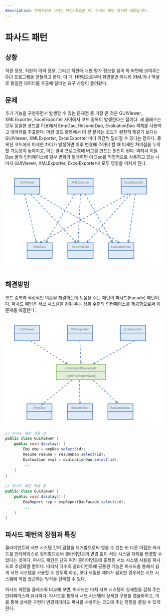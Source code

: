 ```yaml
---
description: 객체지향과 디자인 패턴(최범균 저) 파사드 패턴 정리한 내용입니다.
---
```


# 파사드 패턴

## 상황

직원 정보, 직원의 이력 정보, 그리고 직원에 대한 평가 정보를 읽어 와 화면에 보여주는 GUI 프로그램을 만들려고 한다. 이 때, HR팀으로부터 화면뿐만 아니라 XML이나 엑셀로 동일한 데이터를 추출해 달라는 요구 사항이 들어왔다.

## 문제

추가 기능을 구현하면서 발생할 수 있는 문제점 중 가장 큰 것은 GUIViewer, XMLExporter, ExcelExporter 사이에서 코드 중복이 발생한다는 점이다. 새 클래스는 모두 동일한 코드를 이용해서 EmpDao, ResumeDao, EvaluationDao 객체를 사용하고 데이터를 추출한다. 이런 코드 중복에서 더 큰 문제는 코드가 완전히 똑같기 보다는 GUIViewer, XMLExporter, ExcelExporter 마다 약간씩 달라질 수 있다는 점이다. 중복된 코드에서 미세한 차이가 발생하면 이후 변경해 주어야 할 때 미세한 차이점을 누락할 가능성이 높아지고, 이는 결국 프로그램에 버그를 만드는 원인이 된다. 따라서 이들 Dao 들의 인터페이스에 일부 변화가 발생하면 이 Dao를 직접적으로 사용하고 있는 나머지 GUIViewer, XMLExporter, ExcelExporter에 모두 영향을 미치게 된다.

![](<../../../.gitbook/assets/1 (19).png>)

## 해결방법

코드 중복과 직접적인 의존을 해결하는데 도움을 주는 패턴이 파사드(Facade) 패턴이다. 파사드 패턴은 서브 시스템을 감춰 주는 상위 수준의 인터페이스를 제공함으로써 이 문제를 해결한다.

![](<../../../.gitbook/assets/2 (9).png>)

```java
// 파사드 패턴 적용 전
public class GuiViewer {
    public void display() {
        Emp emp = empDao.select(id);
        Resume resume = resumeDao.select(id);
        Evaluation eval = evaluationDao.select(id);
        ...
    }
}

// 파사드 패턴 적용 후
public class GuiViewer {
    public void display() {
        EmpReport rep = empReportDaoFacade.select(id);
        ...
    }
}
```

## 파사드 패턴의 장점과 특징

클라이언트와 서브 시스템 간의 결합을 제거함으로써 얻을 수 있는 또 다른 이점은 파사드를 인터페이스로 정의함으로써 클라이언트의 변경 없이 서브 시스템 자체를 변경할 수 있다는 것이다. 파사드 패턴은 단지 여러 클라이언트에 중복된 서브 시스템 사용을 파사드로 추상화할 뿐이다. 따라서 다수의 클라이언트에 공통된 기능은 파사드를 통해서 쉽게 서브 시스템을 사용할 수 있도록 하고, 보다 세밀한 제어가 필요한 경우에는 서브 시스템에 직접 접근하는 방식을 선택할 수 있다.

파사드 패턴을 클래스와 비교해 보면, 파사드는 마치 서브 시스템의 상세함을 감춰 주는 인터페이스와 유사하다. 파사드를 통해서 서브 시스템의 상세한 구현을 캡슐화하고, 이를 통해 상세한 구현이 변경되더라도 파사를 사용하는 코드에 주는 영향을 줄일 수 있게 된다.
